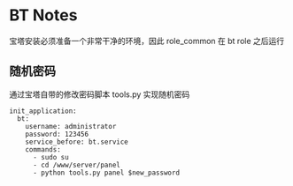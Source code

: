 # BT Notes

宝塔安装必须准备一个非常干净的环境，因此 role_common 在 bt role 之后运行

## 随机密码

通过宝塔自带的修改密码脚本 tools.py 实现随机密码

```
init_application:
  bt:
    username: administrator
    password: 123456
    service_before: bt.service
    commands:
      - sudo su
      - cd /www/server/panel
      - python tools.py panel $new_password
```
